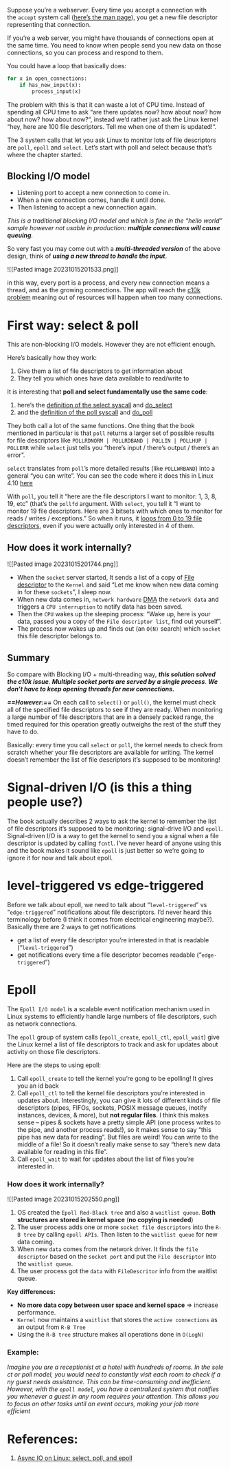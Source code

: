 Suppose you’re a webserver. Every time you accept a connection with the `accept` system call ([here’s the man page](http://man7.org/linux/man-pages/man2/accept.2.html)), you get a new file descriptor representing that connection.

If you’re a web server, you might have thousands of connections open at the same time. You need to know when people send you new data on those connections, so you can process and respond to them.

You could have a loop that basically does:

```Python
for x in open_connections:
    if has_new_input(x):
        process_input(x)
```

The problem with this is that it can waste a lot of CPU time. Instead of spending all CPU time to ask “are there updates now? how about now? how about now? how about now?“, instead we’d rather just ask the Linux kernel “hey, here are 100 file descriptors. Tell me when one of them is updated!“.

The 3 system calls that let you ask Linux to monitor lots of file descriptors are `poll`, `epoll` and `select`. Let’s start with poll and select because that’s where the chapter started.

## Blocking I/O model

- Listening port to accept a new connection to come in.
- When a new connection comes, handle it until done.
- Then listening to accept a new connection again.

*This is a traditional blocking I/O model and which is fine in the “hello world” sample however not usable in production: **multiple connections will cause queuing**.*

So very fast you may come out with a ***multi-threaded version*** of the above design, think of ***using a new thread to handle the input***.

![[Pasted image 20231015201533.png]]

in this way, every port is a process, and every new connection means a thread, and as the growing connections. The app will reach the [c10k problem](https://en.wikipedia.org/wiki/C10k_problem#:~:text=The%20C10k%20problem%20is%20the,concurrently%20handling%20ten%20thousand%20connections) meaning out of resources will happen when too many connections.

# First way: select & poll

This are non-blocking I/O models. However they are not efficient enough.

Here’s basically how they work:
1. Give them a list of file descriptors to get information about
2. They tell you which ones have data available to read/write to

It is interesting that **poll and select fundamentally use the same code**: 
1. here’s the [definition of the select syscall](https://github.com/torvalds/linux/blob/v4.10/fs/select.c#L634-L656) and [do_select](https://github.com/torvalds/linux/blob/v4.10/fs/select.c#L404-L542)
2. and the [definition of the poll syscall](https://github.com/torvalds/linux/blob/v4.10/fs/select.c#L1005-L1055) and [do_poll](https://github.com/torvalds/linux/blob/v4.10/fs/select.c#L795-L879)

They both call a lot of the same functions. One thing that the book mentioned in particular is that `poll` returns a larger set of possible results for file descriptors like `POLLRDNORM | POLLRDBAND | POLLIN | POLLHUP | POLLERR` while `select` just tells you “there’s input / there’s output / there’s an error”.

`select` translates from `poll`’s more detailed results (like `POLLWRBAND`) into a general “you can write”. You can see the code where it does this in Linux 4.10 [here](https://github.com/torvalds/linux/blob/v4.10/fs/select.c#L468-L482)

With `poll`, you tell it “here are the file descriptors I want to monitor: 1, 3, 8, 19, etc” (that’s the `pollfd` argument. With `select`, you tell it “I want to monitor 19 file descriptors. Here are 3 bitsets with which ones to monitor for reads / writes / exceptions.” So when it runs, it [loops from 0 to 19 file descriptors](https://github.com/torvalds/linux/blob/v4.10/fs/select.c#L440), even if you were actually only interested in 4 of them.

## How does it work internally?

![[Pasted image 20231015201744.png]]

- When the `socket` server started, It sends a list of a copy of [File descriptor](https://en.wikipedia.org/wiki/File_descriptor) to the `Kernel` and said “Let me know when new data coming in for these `sockets`”, I sleep now.
- When new data comes in, `network hardware` [DMA](https://en.wikipedia.org/wiki/Direct_memory_access) the `network data` and triggers a `CPU interruption` to notify data has been saved.
- Then the `CPU` wakes up the sleeping process: “Wake up, here is your data, passed you a copy of the `File descriptor list`, find out yourself”.
- The process now wakes up and finds out (an `O(N)` search) which `socket` this file descriptor belongs to.

## Summary

So compare with Blocking I/O + multi-threading way, ***this solution solved the c10k issue***. ***Multiple socket ports are served by a single process***. ***We don’t have to keep opening threads for new connections.***

***==However:==*** On each call to `select()` or `poll()`, the kernel must check all of the specified file descriptors to see if they are ready. When monitoring a large number of file descriptors that are in a densely packed range, the timed required for this operation greatly outweighs the rest of the stuff they have to do.

Basically: every time you call `select` or `poll`, the kernel needs to check from scratch whether your file descriptors are available for writing. The kernel doesn’t remember the list of file descriptors it’s supposed to be monitoring!

# Signal-driven I/O (is this a thing people use?)

The book actually describes 2 ways to ask the kernel to remember the list of file descriptors it’s supposed to be monitoring: signal-drive I/O and `epoll`. Signal-driven I/O is a way to get the kernel to send you a signal when a file descriptor is updated by calling `fcntl`. I’ve never heard of anyone using this and the book makes it sound like `epoll` is just better so we’re going to ignore it for now and talk about epoll.

# level-triggered vs edge-triggered

Before we talk about epoll, we need to talk about “`level-triggered`” vs “`edge-triggered`” notifications about file descriptors. I’d never heard this terminology before (I think it comes from electrical engineering maybe?). Basically there are 2 ways to get notifications
- get a list of every file descriptor you’re interested in that is readable (“`level-triggered`”)
- get notifications every time a file descriptor becomes readable (“`edge-triggered`”)

# Epoll

The `Epoll I/O model` is a scalable event notification mechanism used in Linux systems to efficiently handle large numbers of file descriptors, such as network connections.

The `epoll` group of system calls (`epoll_create`, `epoll_ctl`, `epoll_wait`) give the Linux kernel a list of file descriptors to track and ask for updates about activity on those file descriptors.

Here are the steps to using epoll:
1. Call `epoll_create` to tell the kernel you’re gong to be epolling! It gives you an id back
2. Call `epoll_ctl` to tell the kernel file descriptors you’re interested in updates about. Interestingly, you can give it lots of different kinds of file descriptors (pipes, FIFOs, sockets, POSIX message queues, inotify instances, devices, & more), but **not regular files**. I think this makes sense – pipes & sockets have a pretty simple API (one process writes to the pipe, and another process reads!), so it makes sense to say “this pipe has new data for reading”. But files are weird! You can write to the middle of a file! So it doesn’t really make sense to say “there’s new data available for reading in this file”.
3. Call `epoll_wait` to wait for updates about the list of files you’re interested in.

### How does it work internally?

![[Pasted image 20231015202550.png]]
1. OS created the `Epoll Red-Black tree` and also a `waitlist queue`. **Both structures are stored in kernel space** (**no copying is needed**)
2. The user process adds one or more `socket file descriptors` into the `R-B tree` by calling `epoll APIs`. Then listen to the `waitlist queue` for new data coming.
3. When new `data` comes from the network driver. It finds the `file descriptor` based on the `socket port` and put the `File descriptor` into the `waitlist queue`.
4. The user process got the `data` with `FileDescritor` info from the waitlist queue.

**Key differences:**
- **No more data copy between user space and kernel space** => increase performance.
- `Kernel` now maintains a `waitlist` that stores the `active connections` as an output from `R-B Tree`
- Using the `R-B tree` structure makes all operations done in `O(LogN)`

### **Example:**
*Imagine you are a receptionist at a hotel with hundreds of rooms. In the select or poll model, you would need to constantly visit each room to check if any guest needs assistance. This can be time-consuming and inefficient. 
However, with the `epoll model`, you have a centralized system that notifies you whenever a guest in any room requires your attention. This allows you to focus on other tasks until an event occurs, making your job more efficient*
# References:

1. [Async IO on Linux: select, poll, and epoll](https://jvns.ca/blog/2017/06/03/async-io-on-linux--select--poll--and-epoll/)
